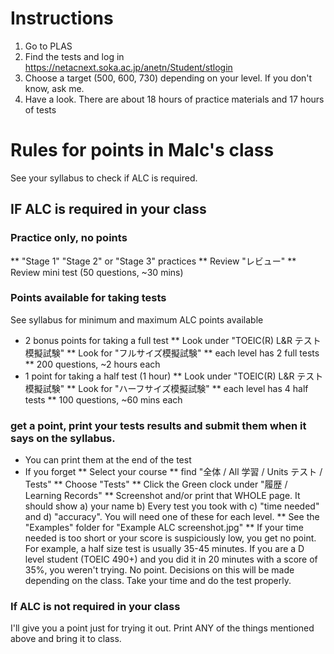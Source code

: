 # Instructions
1) Go to PLAS
2) Find the tests and log in
https://netacnext.soka.ac.jp/anetn/Student/stlogin
3) Choose a target (500, 600, 730) depending on your level. If you don't know, ask me.
4) Have a look. There are about 18 hours of practice materials and 17 hours of tests


# Rules for points in Malc's class
See your syllabus to check if ALC is required.

## IF ALC is required in your class
### Practice only, no points
** "Stage 1" "Stage 2" or "Stage 3" practices
** Review "レビュー"
** Review mini test (50 questions, ~30 mins)


### Points available for taking tests
See syllabus for minimum and maximum ALC points available
* 2 bonus points for taking a full test
** Look under "TOEIC(R) L&R テスト模擬試験"
** Look for "フルサイズ模擬試験"
** each level has 2 full tests
** 200 questions, ~2 hours each
* 1 point for taking a half test (1 hour)
** Look under "TOEIC(R) L&R テスト模擬試験"
** Look for "ハーフサイズ模擬試験"
** each level has 4 half tests
** 100 questions, ~60 mins each

###  get a point, print your tests results and submit them when it says on the syllabus.
* You can print them at the end of the test
* If you forget
** Select your course
** find "全体 / All 学習 / Units テスト / Tests"
** Choose "Tests"
** Click the Green clock under "履歴 / Learning Records"
** Screenshot and/or print that WHOLE page. It should show a) your name b) Every test you took with c) "time needed" and d) "accuracy". You will need one of these for each level.
** See the "Examples" folder for "Example ALC screenshot.jpg" ** If your time needed is too short or your score is suspiciously low, you get no point. For example, a half size test is usually 35-45 minutes. If you are a D level student (TOEIC 490+) and you did it in 20 minutes with a score of 35%, you weren't trying. No point. Decisions on this will be made depending on the class. Take your time and do the test properly.






### If ALC is not required in your class
I'll give you a point just for trying it out.
Print ANY of the things mentioned above and bring it to class.



